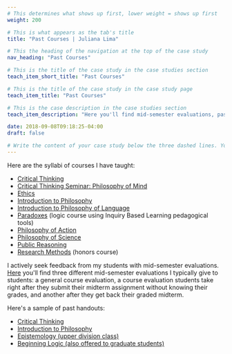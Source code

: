```yaml
---
# This determines what shows up first, lower weight = shows up first
weight: 200

# This is what appears as the tab's title
title: "Past Courses | Juliana Lima"

# This the heading of the navigation at the top of the case study
nav_heading: "Past Courses"

# This is the title of the case study in the case studies section
teach_item_short_title: "Past Courses"

# This is the title of the case study in the case study page
teach_item_title: "Past Courses"

# This is the case description in the case studies section
teach_item_description: "Here you'll find mid-semester evaluations, past syllabi and handouts of courses I taught at Azim Premji University, Ashoka University, and UCSB."

date: 2018-09-08T09:18:25-04:00
draft: false

# Write the content of your case study below the three dashed lines. You can use markdown and raw HTML.
---
```

Here are the syllabi of courses I have taught:



<ul>
  <li><a href='{{< getlink "teaching/past/Phil3_M16_syllabus.pdf" >}}' target="blank">Critical Thinking</a></li>
  <li><a href='{{< getlink "teaching/past/cts_1072_s20_syllabus.pdf" >}}' target="blank">Critical Thinking Seminar: Philosophy of Mind</a></li>
  <li><a href='{{< getlink "teaching/past/ethics_F21_syllabus.pdf" >}}' target="blank">Ethics</a></li>
  <li><a href='{{< getlink "teaching/past/phi_1000_S21_syllabus.pdf" >}}'target="blank">Introduction to Philosophy</a></li>
  <li><a href='{{< getlink "teaching/past/phi_2300_s20_syllabus.pdf" >}}' target="blank">Introduction to Philosophy of Language</a></li>
  <li><a href='{{< getlink "teaching/past/paradoxes_F22_syllabus.pdf" >}}' target="blank">Paradoxes</a> (logic course using Inquiry Based Learning pedagogical tools)</li>
  <li><a href='{{< getlink "teaching/past/phi_4631_S21_syllabus.pdf" >}}' target="blank">Philosophy of Action</a></li>
  <li><a href='{{< getlink "teaching/past/phil_sci_F21_syllabus.pdf" >}}' target="blank">Philosophy of Science</a></li>
  <li><a href='{{< getlink "teaching/past/pre_S23_syllabus.pdf" >}}' target="blank">Public Reasoning</a></li>
  <li><a href='{{< getlink "teaching/past/research_methods_S22_syllabus.pdf" >}}' target="blank">Research Methods</a> (honors course)</li>
</ul>



I actively seek feedback from my students with mid-semester evaluations. <a href='{{< getlink "teaching/past/Mid-semester_Evaluation.pdf" >}}' target="blank">Here</a> you'll find three different mid-semester evaluations I typically give to students: a general course evaluation, a course evaluation students take right after they submit their midterm assignment without knowing their grades, and another after they get back their graded midterm. 

Here's a sample of past handouts: 

<ul>
  <li><a href='{{< getlink "teaching/past/ta_ct/ta_ct.pdf" >}}' target="blank">Critical Thinking</a></li>
  <li><a href='{{< getlink "teaching/past/ta_intro_to_phil/ta_intro_to_phil.pdf" >}}' target="blank">Introduction to Philosophy</a></li>
  <li><a href='{{< getlink "teaching/past/ta_epistemology/ta_epistemology.pdf" >}}' target="blank">Epistemology (upper division class)</a></li>
  <li> <a href='{{< getlink "teaching/past/ta_logic/ta_phil183_w13_quantifiers_kalish.pdf" >}}' target="blank"> Beginning Logic (also offered to graduate students)</a></li>
</ul>